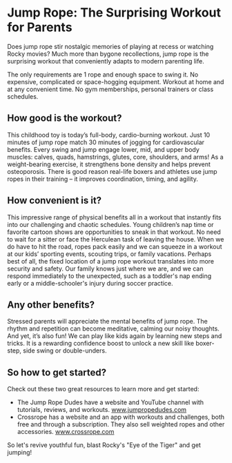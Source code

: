 
# Jump Rope: The Surprising Workout for Parents

Does jump rope stir nostalgic memories of playing at recess or watching Rocky movies? Much more than bygone recollections, jump rope is the surprising workout that conveniently adapts to modern parenting life. 

The only requirements are 1 rope and enough space to swing it. No expensive, complicated or space-hogging equipment. Workout at home and at any convenient time. No gym memberships, personal trainers or class schedules.

## How good is the workout?

This childhood toy is today’s full-body, cardio-burning workout. Just 10 minutes of jump rope match 30 minutes of jogging for cardiovascular benefits. Every swing and jump engage lower, mid, and upper body muscles: calves, quads, hamstrings, glutes, core, shoulders, and arms! As a weight-bearing exercise, it strengthens bone density and helps prevent osteoporosis. There is good reason real-life boxers and athletes use jump ropes in their training – it improves coordination, timing, and agility.

## How convenient is it?

This impressive range of physical benefits all in a workout that instantly fits into our challenging and chaotic schedules. Young children’s nap time or favorite cartoon shows are opportunities to sneak in that workout. No need to wait for a sitter or face the Herculean task of leaving the house.  When we do have to hit the road, ropes pack easily and we can squeeze in a workout at our kids’ sporting events, scouting trips, or family vacations. Perhaps best of all, the fixed location of a jump rope workout translates into more security and safety. Our family knows just where we are, and we can respond immediately to the unexpected, such as a toddler's nap ending early or a middle-schooler's injury during soccer practice. 

## Any other benefits?

Stressed parents will appreciate the mental benefits of jump rope. The rhythm and repetition can become meditative, calming our noisy thoughts. And yet, it’s also fun! We can play like kids again by learning new steps and tricks. It is a rewarding confidence boost to unlock a new skill like boxer-step, side swing or double-unders. 


## So how to get started?

Check out these two great resources to learn more and get started:
* The Jump Rope Dudes have a website and YouTube channel with tutorials, reviews, and workouts. www.jumpropedudes.com 
* Crossrope has a website and an app with workouts and challenges, both free and through a subscription. They also sell weighted ropes and other accessories. www.crossrope.com 


So let's revive youthful fun, blast Rocky's "Eye of the Tiger" and get jumping!
